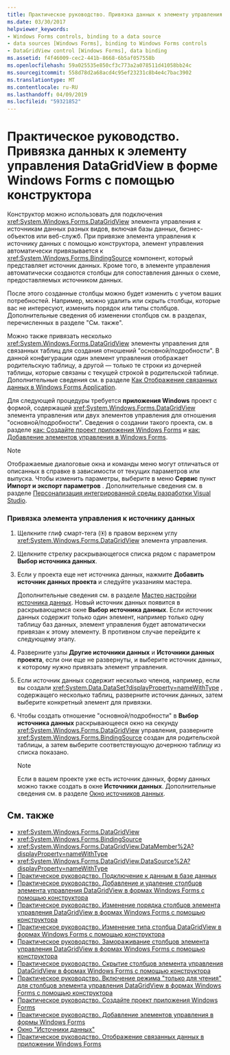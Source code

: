 ```yaml
---
title: Практическое руководство. Привязка данных к элементу управления DataGridView в форме Windows Forms с помощью конструктора
ms.date: 03/30/2017
helpviewer_keywords:
- Windows Forms controls, binding to a data source
- data sources [Windows Forms], binding to Windows Forms controls
- DataGridView control [Windows Forms], data binding
ms.assetid: f4f46009-cec2-441b-8668-6b5af057558b
ms.openlocfilehash: 59a025535e850cf3c773a2a078511d41058bb24c
ms.sourcegitcommit: 558d78d2a68acd4c95ef23231c8b4e4c7bac3902
ms.translationtype: MT
ms.contentlocale: ru-RU
ms.lasthandoff: 04/09/2019
ms.locfileid: "59321852"
---
```

# <a name="how-to-bind-data-to-the-windows-forms-datagridview-control-using-the-designer"></a>Практическое руководство. Привязка данных к элементу управления DataGridView в форме Windows Forms с помощью конструктора
Конструктор можно использовать для подключения <xref:System.Windows.Forms.DataGridView> элемента управления к источникам данных разных видов, включая базы данных, бизнес-объектов или веб-служб. При привязке элемента управления к источнику данных с помощью конструктора, элемент управления автоматически привязывается к <xref:System.Windows.Forms.BindingSource> компонент, который представляет источник данных. Кроме того, в элементе управления автоматически создаются столбцы для сопоставления данных о схеме, предоставляемых источником данных.  
  
 После этого созданные столбцы можно будет изменить с учетом ваших потребностей. Например, можно удалить или скрыть столбцы, которые вас не интересуют, изменить порядок или типы столбцов. Дополнительные сведения об изменении столбцов см. в разделах, перечисленных в разделе "См. также".  
  
 Можно также привязать несколько <xref:System.Windows.Forms.DataGridView> элементы управления для связанных таблиц для создания отношений "основной/подробности". В данной конфигурации один элемент управления отображает родительскую таблицу, а другой — только те строки из дочерней таблицы, которые связаны с текущей строкой в родительской таблице. Дополнительные сведения см. в разделе [Как Отображение связанных данных в Windows Forms Application](https://docs.microsoft.com/previous-versions/visualstudio/visual-studio-2013/57tx3hhe(v=vs.120)).  
  
 Для следующей процедуры требуется **приложения Windows** проект с формой, содержащей <xref:System.Windows.Forms.DataGridView> элемента управления или двух элементов управления для отношения "основной/подробности". Сведения о создании такого проекта, см. в разделе [как: Создайте проект приложения Windows Forms](/visualstudio/ide/step-1-create-a-windows-forms-application-project) и [как: Добавление элементов управления в Windows Forms](how-to-add-controls-to-windows-forms.md).  
  
> [!NOTE]
>  Отображаемые диалоговые окна и команды меню могут отличаться от описанных в справке в зависимости от текущих параметров или выпуска. Чтобы изменить параметры, выберите в меню **Сервис** пункт **Импорт и экспорт параметров** . Дополнительные сведения см. в разделе [Персонализация интегрированной среды разработки Visual Studio](/visualstudio/ide/personalizing-the-visual-studio-ide).  
  
### <a name="to-bind-the-control-to-a-data-source"></a>Привязка элемента управления к источнику данных  
  
1. Щелкните глиф смарт-тега (![глиф смарт-тега](./media/vs-winformsmttagglyph.gif "VS_WinFormSmtTagGlyph")) в правом верхнем углу <xref:System.Windows.Forms.DataGridView> элемента управления.  
  
2. Щелкните стрелку раскрывающегося списка рядом с параметром **Выбор источника данных**.  
  
3. Если у проекта еще нет источника данных, нажмите **Добавить источник данных проекта** и следуйте указаниям мастера.  
  
     Дополнительные сведения см. в разделе [Мастер настройки источника данных](https://docs.microsoft.com/previous-versions/visualstudio/visual-studio-2013/w4dd7z6t(v=vs.120)). Новый источник данных появится в раскрывающемся окне **Выбор источника данных**. Если источник данных содержит только один элемент, например только одну таблицу баз данных, элемент управления будет автоматически привязан к этому элементу. В противном случае перейдите к следующему этапу.  
  
4. Разверните узлы **Другие источники данных** и **Источники данных проекта**, если они еще не развернуты, и выберите источник данных, к которому нужно привязать элемент управления.  
  
5. Если источник данных содержит несколько членов, например, если вы создали <xref:System.Data.DataSet?displayProperty=nameWithType> , содержащего несколько таблиц, разверните источник данных, затем выберите конкретный элемент для привязки.  
  
6. Чтобы создать отношение "основной/подробности" в **Выбор источника данных** раскрывающееся окно на секунду <xref:System.Windows.Forms.DataGridView> управления, разверните <xref:System.Windows.Forms.BindingSource> создан для родительской таблицы, а затем выберите соответствующую дочернюю таблицу из списка показано.  
  
    > [!NOTE]
    >  Если в вашем проекте уже есть источник данных, форму данных можно также создать в окне **Источники данных**. Дополнительные сведения см. в разделе [Окно источников данных](https://docs.microsoft.com/previous-versions/visualstudio/visual-studio-2013/6ckyxa83(v=vs.120)).  
  
## <a name="see-also"></a>См. также

- <xref:System.Windows.Forms.DataGridView>
- <xref:System.Windows.Forms.BindingSource>
- <xref:System.Windows.Forms.DataGridView.DataMember%2A?displayProperty=nameWithType>
- <xref:System.Windows.Forms.DataGridView.DataSource%2A?displayProperty=nameWithType>
- [Практическое руководство. Подключение к данным в базе данных](https://docs.microsoft.com/previous-versions/visualstudio/visual-studio-2013/fxk9yw1t(v=vs.120))
- [Практическое руководство. Добавление и удаление столбцов элемента управления DataGridView в формах Windows Forms с помощью конструктора](add-and-remove-columns-in-the-datagrid-using-the-designer.md)
- [Практическое руководство. Изменение порядка столбцов элемента управления DataGridView в формах Windows Forms с помощью конструктора](change-the-order-of-columns-in-the-datagrid-using-the-designer.md)
- [Практическое руководство. Изменение типа столбца DataGridView в формах Windows Forms с помощью конструктора](change-the-type-of-a-wf-datagridview-column-using-the-designer.md)
- [Практическое руководство. Замораживание столбцов элемента управления DataGridView в формах Windows Forms с помощью конструктора](freeze-columns-in-the-datagrid-using-the-designer.md)
- [Практическое руководство. Скрытие столбцов элемента управления DataGridView в формах Windows Forms с помощью конструктора](hide-columns-in-the-datagrid-using-the-designer.md)
- [Практическое руководство. Включение режима "только для чтения" для столбцов элемента управления DataGridView в формах Windows Forms с помощью конструктора](make-columns-read-only-in-the-datagrid-using-the-designer.md)
- [Практическое руководство. Создайте проект приложения Windows Forms](/visualstudio/ide/step-1-create-a-windows-forms-application-project)
- [Практическое руководство. Добавление элементов управления в формы Windows Forms](how-to-add-controls-to-windows-forms.md)
- [Окно "Источники данных"](https://docs.microsoft.com/previous-versions/visualstudio/visual-studio-2013/6ckyxa83(v=vs.120))
- [Практическое руководство. Отображение связанных данных в приложении Windows Forms](https://docs.microsoft.com/previous-versions/visualstudio/visual-studio-2013/57tx3hhe(v=vs.120))
